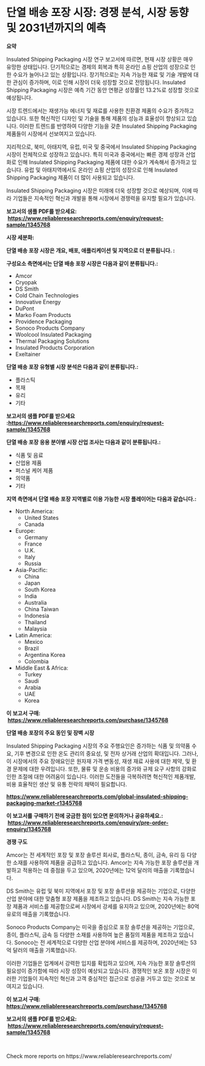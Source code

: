 <p><h1>단열 배송 포장 시장: 경쟁 분석, 시장 동향 및 2031년까지의 예측</h1></p><p><strong>요약</strong></p>
<p><p>Insulated Shipping Packaging 시장 연구 보고서에 따르면, 현재 시장 상황은 매우 유망한 상태입니다. 단기적으로는 경제의 회복과 특히 온라인 쇼핑 산업의 성장으로 인한 수요가 늘어나고 있는 상황입니다. 장기적으로는 지속 가능한 재료 및 기술 개발에 대한 관심이 증가하며, 이로 인해 시장이 더욱 성장할 것으로 전망됩니다. Insulated Shipping Packaging 시장은 예측 기간 동안 연평균 성장률인 13.2%로 성장할 것으로 예상됩니다.</p><p>시장 트렌드에서는 재생가능 에너지 및 재료를 사용한 친환경 제품의 수요가 증가하고 있습니다. 또한 혁신적인 디자인 및 기술을 통해 제품의 성능과 효율성이 향상되고 있습니다. 이러한 트렌드를 반영하여 다양한 기능을 갖춘 Insulated Shipping Packaging 제품들이 시장에서 선보여지고 있습니다.</p><p>지리적으로, 북미, 아태지역, 유럽, 미국 및 중국에서 Insulated Shipping Packaging 시장이 전체적으로 성장하고 있습니다. 특히 미국과 중국에서는 빠른 경제 성장과 산업화로 인해 Insulated Shipping Packaging 제품에 대한 수요가 계속해서 증가하고 있습니다. 유럽 및 아태지역에서도 온라인 쇼핑 산업의 성장으로 인해 Insulated Shipping Packaging 제품이 더 많이 사용되고 있습니다.</p><p>Insulated Shipping Packaging 시장은 미래에 더욱 성장할 것으로 예상되며, 이에 따라 기업들은 지속적인 혁신과 개발을 통해 시장에서 경쟁력을 유지할 필요가 있습니다.</p></p>
<p><strong>보고서의 샘플 PDF를 받으세요: &nbsp;<a href="https://www.reliableresearchreports.com/enquiry/request-sample/1345768">https://www.reliableresearchreports.com/enquiry/request-sample/1345768</a></strong></p>
<p><strong>시장 세분화:</strong></p>
<p><strong> 단열 배송 포장 시장은 개요, 배포, 애플리케이션 및 지역으로 더 분류됩니다. :</strong></p>
<p><strong>구성요소 측면에서는 단열 배송 포장 시장은 다음과 같이 분류됩니다.:</strong></p>
<p><ul><li>Amcor</li><li>Cryopak</li><li>DS Smith</li><li>Cold Chain Technologies</li><li>Innovative Energy</li><li>DuPont</li><li>Marko Foam Products</li><li>Providence Packaging</li><li>Sonoco Products Company</li><li>Woolcool Insulated Packaging</li><li>Thermal Packaging Solutions</li><li>Insulated Products Corporation</li><li>Exeltainer</li></ul></p>
<p><strong> 단열 배송 포장 유형별 시장 분석은 다음과 같이 분류됩니다.:</strong></p>
<p><ul><li>플라스틱</li><li>목재</li><li>유리</li><li>기타</li></ul></p>
<p><strong>보고서의 샘플 PDF를 받으세요 :<a href="https://www.reliableresearchreports.com/enquiry/request-sample/1345768">https://www.reliableresearchreports.com/enquiry/request-sample/1345768</a></strong></p>
<p><strong> 단열 배송 포장 응용 분야별 시장 산업 조사는 다음과 같이 분류됩니다.:</strong></p>
<p><ul><li>식품 및 음료</li><li>산업용 제품</li><li>퍼스널 케어 제품</li><li>의약품</li><li>기타</li></ul></p>
<p><strong>지역 측면에서 단열 배송 포장 지역별로 이용 가능한 시장 플레이어는 다음과 같습니다.:</strong></p>
<p><ul>
    <li>
        North America:
        <ul>
            <li>United States</li>
            <li>Canada</li>
        </ul>
    </li>
    <li>
        Europe:
        <ul>
            <li>Germany</li>
            <li>France</li>
            <li>U.K.</li>
            <li>Italy</li>
            <li>Russia</li>
        </ul>
    </li>
    <li>
        Asia-Pacific:
        <ul>
            <li>China</li>
            <li>Japan</li>
            <li>South Korea</li>
            <li>India</li>
            <li>Australia</li>
            <li>China Taiwan</li>
            <li>Indonesia</li>
            <li>Thailand</li>
            <li>Malaysia</li>
        </ul>
    </li>
    <li>
        Latin America:
        <ul>
            <li>Mexico</li>
            <li>Brazil</li>
            <li>Argentina Korea</li>
            <li>Colombia</li>
        </ul>
    </li>
    <li>
        Middle East & Africa:
        <ul>
            <li>Turkey</li>
            <li>Saudi</li>
            <li>Arabia</li>
            <li>UAE</li>
            <li>Korea</li>
        </ul>
    </li>
    </ul></p>
<p><strong>이 보고서 구매: &nbsp;<a href="https://www.reliableresearchreports.com/purchase/1345768">https://www.reliableresearchreports.com/purchase/1345768</a></strong></p>
<p><strong>단열 배송 포장의 주요 동인 및 장벽 시장</strong></p>
<p><p>Insulated Shipping Packaging 시장의 주요 주행요인은 증가하는 식품 및 의약품 수요, 기후 변경으로 인한 온도 관리의 중요성, 및 전자 상거래 산업의 확대입니다. 그러나, 이 시장에서의 주요 장애요인은 원자재 가격 변동성, 재생 재료 사용에 대한 제약, 및 환경 문제에 대한 우려입니다. 또한, 물류 및 운송 비용의 증가와 규제 요구 사항의 강화로 인한 조절에 대한 어려움이 있습니다. 이러한 도전들을 극복하려면 혁신적인 제품개발, 비용 효율적인 생산 및 유통 전략의 채택이 필요합니다.</p></p>
<p><strong><a href="https://www.reliableresearchreports.com/global-insulated-shipping-packaging-market-r1345768">https://www.reliableresearchreports.com/global-insulated-shipping-packaging-market-r1345768</a></strong></p>
<p><strong>이 보고서를 구매하기 전에 궁금한 점이 있으면 문의하거나 공유하세요.: &nbsp;<a href="https://www.reliableresearchreports.com/enquiry/pre-order-enquiry/1345768">https://www.reliableresearchreports.com/enquiry/pre-order-enquiry/1345768</a></strong></p>
<p><strong>경쟁 구도</strong></p>
<p><p>Amcor는 전 세계적인 포장 및 포장 솔루션 회사로, 플라스틱, 종이, 금속, 유리 등 다양한 소재를 사용하여 제품을 공급하고 있습니다. Amcor는 지속 가능한 포장 솔루션을 개발하고 적용하는 데 중점을 두고 있으며, 2020년에는 12억 달러의 매출을 기록했습니다.</p><p>DS Smith는 유럽 및 북미 지역에서 포장 및 포장 솔루션을 제공하는 기업으로, 다양한 산업 분야에 대한 맞춤형 포장 제품을 제조하고 있습니다. DS Smith는 지속 가능한 포장 제품과 서비스를 제공함으로써 시장에서 강세를 유지하고 있으며, 2020년에는 80억 유로의 매출을 기록했습니다.</p><p>Sonoco Products Company는 미국을 중심으로 포장 솔루션을 제공하는 기업으로, 종이, 플라스틱, 금속 등 다양한 소재를 사용하여 높은 품질의 제품을 제조하고 있습니다. Sonoco는 전 세계적으로 다양한 산업 분야에 서비스를 제공하며, 2020년에는 53억 달러의 매출을 기록했습니다.</p><p>이러한 기업들은 업계에서 강력한 입지를 확립하고 있으며, 지속 가능한 포장 솔루션의 필요성이 증가함에 따라 시장 성장이 예상되고 있습니다. 경쟁적인 보온 포장 시장은 이러한 기업들이 지속적인 혁신과 고객 중심적인 접근으로 성공을 거두고 있는 것으로 보여지고 있습니다.</p></p>
<p><strong>이 보고서 구매: &nbsp; <a href="https://www.reliableresearchreports.com/purchase/1345768">https://www.reliableresearchreports.com/purchase/1345768</a></strong></p>
<p><strong>보고서의 샘플 PDF를 받으세요: &nbsp;<a href="https://www.reliableresearchreports.com/enquiry/request-sample/1345768">https://www.reliableresearchreports.com/enquiry/request-sample/1345768</a></strong><strong></strong></p>
<p>&nbsp;</p>
<p>Check more reports on https://www.reliableresearchreports.com/</p>